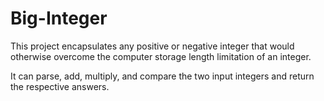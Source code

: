 # Big-Integer
This project encapsulates any positive or negative integer that would otherwise overcome the computer storage length limitation of an integer.

It can parse, add, multiply, and compare the two input integers and return the respective answers.
